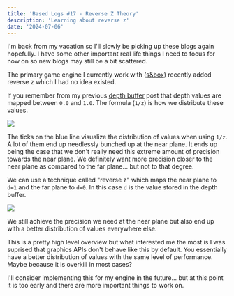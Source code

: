 ```yaml
---
title: 'Based Logs #17 - Reverse Z Theory'
description: 'Learning about reverse z'
date: '2024-07-06'
---
```


I'm back from my vacation so I'll slowly be picking up these blogs again hopefully. I have some other important real life things I need to focus for now on so new blogs may still be a bit scattered.

The primary game engine I currently work with ([s&box](https://sbox.game/)) recently added reverse z which I had no idea existed.

If you remember from my previous [depth buffer](https://matek.dev/blog/basedlogs-6/) post that depth values are mapped between `0.0` and `1.0`. The formula (`1/z`) is how we distribute these values.

<Img src="reg.jpg" caption="https://developer.nvidia.com/content/depth-precision-visualized" href="https://developer.nvidia.com/content/depth-precision-visualized" />

The ticks on the blue line visualize the distribution of values when using `1/z`. A lot of them end up needlessly bunched up at the near plane. It ends up being the case that we don't really need this extreme amount of precision towards the near plane. We definitely want more precision closer to the near plane as compared to the far plane... but not to that degree.

We can use a technique called "reverse z" which maps the near plane to `d=1` and the far plane to `d=0`. In this case `d` is the value stored in the depth buffer.

<Img src="zreverse.jpg" caption="https://developer.nvidia.com/content/depth-precision-visualized" href="https://developer.nvidia.com/content/depth-precision-visualized" />

We still achieve the precision we need at the near plane but also end up with a better distribution of values everywhere else.

This is a pretty high level overview but what interested me the most is I was suprised that graphics APIs don't behave like this by default. You essentially have a better distribution of values with the same level of performance. Maybe because it is overkill in most cases?

I'll consider implementing this for my engine in the future... but at this point it is too early and there are more important things to work on.

<Spotify src="track/7s2CpYr2U84BuQvs5p6ZSX?si=7f0a2d8f91ae4fef" />
